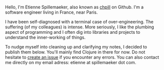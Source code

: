 Hello, I'm Etienne Spillemaeker, also known as
[chpill](https://github.com/chpill) on Github. I'm a software engineer living in
France, near Paris.

I have been self-diagnosed with a terminal case of over-engineering. The
suffering (of my colleagues) is intense. More seriously, I like the plumbing
aspect of programming and I often dig into libraries and projects to understand
the inner-working of things.

To nudge myself into cleaning up and clarifying my notes, I decided to publish
them below. You'll mainly find Clojure in there for now. Do not hesitate to
[create an issue](https://github.com/chpill/chpill.github.io/issues) if you
encounter any errors. You can also contact me directly on my email adress:
etienne at spillemaeker dot com.
